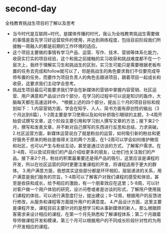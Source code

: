 # second-day
全栈教育挑战生项目的了解以及思考
* 当今时代是互联网+时代，是媒体传播的时代，我认为全栈教育挑战生需要做的事情是首先学习好运营软件的使用，并达到熟练程度，包括目前阶段我们所接触一周融入的都是前期的工作环境的适应。
* 这个项目主要做的事情有学习产品、运营、写作、技术、营销等体系化能力，收获实打实的项目经验，这个和我之前接触的实习收获和挑战难度都不在一个层次上，我终于理解实习生和挑战生的区别，实习生可能只是需要根据老板布置的任务去完成和follow就可以了，但是挑战生的角色要求我们不仅要完成导师布置的任务，而要作为项目负责人的角色去跟进项目，跟着项目一起成长和收获，这要求我们主动学会思考。
* 挑战生项目最后可能要求我们学会在新媒体的营销中掌握内容营销、社区运营、用户满意和产品设计四个部分，在学习的过程中可以说是知识的轰炸，大脑每天都在高速运转中。
*根据上述的四个部分，提出三个月的项目目标和规划如下：
1.内容营销方面，学会在知乎、人人、简书方面有原创性的输出（3个月达到6篇），1-2周主要是学习使用以及如何补抓吸引眼球的主题，3-4周开始尝试撰写文章，这个阶段主要引用和学习别人撰写文章的方法；接下来2个月，撰写和发表文章，并不断对自己撰写的东西进行反思和总结，力求突破。
2.社区运营方面，新媒体运营说白了就是粉丝的运营，如何吸引新的粉丝和更好服务于原来的粉丝是值得关注的两个方面，在1-2周可以学会如何维护微信和社区，也可以产生与粉丝互动，甚至是通过访谈的方式，了解客户需求。在3-4周，可以尝试将我们的产品介绍给更多的朋友，让他们也关注我们的产品。接下来2个月，粉丝的积累最重要还是得产品的吸引，这里应该是课程的开发，所以在社区运营的同时更要注重课程的开发，将课程适用于更大的群体。
3.用户满意方面，我想其实这些部分都是环环相扣，层层递进的关系，用户满意是我们服务的宗旨，1-4周可以了解客户对我们课程的感受和体验，甚至是收获和成长，给予相应的激励，有一个朋辈效应在这里；5-8周，可以针对客户做一个用户体验的研究，设计问卷或者是访谈的形式，了解用户使用我们课程的体验，可以进行满意度打分，提出建议；9-12周，根据用户的反馈进行修改，从服务和课程等方面提升用户的满意度。
4.产品设计方面，这里主要是课程开发，课程目前主要针对的是想学习和从事新媒体的新人，那么根据顾客需求来设计相应的课程，在第一个月先熟悉和了解课程体系；第二个月跟着导师做课程开发和模课，第三个月可以根据用户的不同成长阶段针对性的为用户开发相应的课程。
